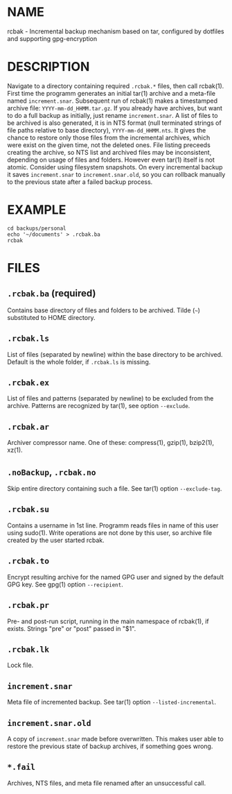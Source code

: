 # NAME

rcbak - Incremental backup mechanism based on tar,
configured by dotfiles and supporting gpg-encryption

# DESCRIPTION

Navigate to a directory containing required `.rcbak.*` files, 
then call rcbak(1).
First time the programm generates an initial tar(1) archive
and a meta-file named `increment.snar`.
Subsequent run of rcbak(1) makes a timestamped archive file: `YYYY-mm-dd_HHMM.tar.gz`.
If you already have archives, but want to do a full backup as initially,
just rename `increment.snar`.
A list of files to be archived is also generated, 
it is in NTS format (null terminated strings of file paths relative to base directory), `YYYY-mm-dd_HHMM.nts`.
It gives the chance to restore only those files from the incremental archives, 
which were exist on the given time,
not the deleted ones. 
File listing preceeds creating the archive, 
so NTS list and archived files may be inconsistent,
depending on usage of files and folders.
However even tar(1) itself is not atomic.
Consider using filesystem snapshots.
On every incremental backup it saves `increment.snar` to `increment.snar.old`,
so you can rollback manually to the previous state after a failed backup process.

# EXAMPLE

    cd backups/personal
    echo '~/documents' > .rcbak.ba
    rcbak

# FILES

## `.rcbak.ba` (required)

Contains base directory of files and folders to be archived.
Tilde (`~`) substituted to HOME directory.

## `.rcbak.ls`

List of files (separated by newline) within the base directory to be archived.
Default is the whole folder, if `.rcbak.ls` is missing.

## `.rcbak.ex`

List of files and patterns (separated by newline) to be excluded from the archive. Patterns are recognized by tar(1), see option `--exclude`.

## `.rcbak.ar`

Archiver compressor name. One of these: compress(1), gzip(1), bzip2(1), xz(1).

## `.noBackup`, `.rcbak.no`

Skip entire directory containing such a file. See tar(1) option `--exclude-tag`.

## `.rcbak.su`

Contains a username in 1st line. Programm reads files in name of this user using sudo(1). Write operations are not done by this user, so archive file created by the user started rcbak.

## `.rcbak.to`

Encrypt resulting archive for the named GPG user and signed by the default GPG key. See gpg(1) option `--recipient`.

## `.rcbak.pr`

Pre- and post-run script, running in the main namespace of rcbak(1), if exists.
Strings "pre" or "post" passed in "$1".

## `.rcbak.lk`

Lock file.

## `increment.snar`

Meta file of incremented backup. See tar(1) option `--listed-incremental`.

## `increment.snar.old`

A copy of `increment.snar` made before overwritten. This makes user able to restore the previous state of backup archives, if something goes wrong.

## `*.fail`

Archives, NTS files, and meta file renamed after an unsuccessful call.
